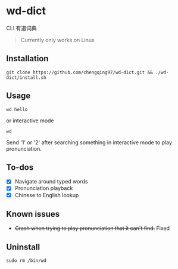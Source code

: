 # wd-dict

CLI 有道词典

> Currently only works on Linux

## Installation

```
git clone https://github.com/chengqing97/wd-dict.git && ./wd-dict/install.sh
```

## Usage

```
wd hello
```

or interactive mode

```
wd
```
Send '1' or '2' after searching something in interactive mode to play pronunciation.

## To-dos

- [x] Navigate around typed words
- [x] Pronunciation playback
- [x] Chinese to English lookup

## Known issues
- <s>Crash when trying to play pronunciation that it can't find.</s> Fixed


## Uninstall

```
sudo rm /bin/wd
```
